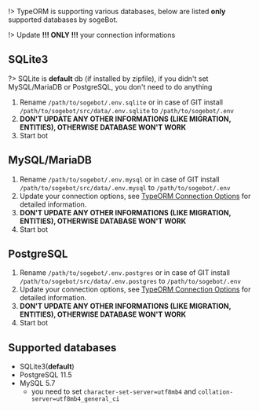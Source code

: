 !> TypeORM is supporting various databases, below are listed **only** supported databases
   by sogeBot.

!> Update **!!! ONLY !!!** your connection informations

## SQLite3

?> SQLite is **default** db (if installed by zipfile), if you didn't set MySQL/MariaDB or PostgreSQL,
you don't need to do anything

1. Rename `/path/to/sogebot/.env.sqlite` or in case of GIT install `/path/to/sogebot/src/data/.env.sqlite` to `/path/to/sogebot/.env`
2. **DON'T UPDATE ANY OTHER INFORMATIONS (LIKE MIGRATION, ENTITIES),
   OTHERWISE DATABASE WON'T WORK**
3. Start bot

## MySQL/MariaDB

1. Rename `/path/to/sogebot/.env.mysql` or in case of GIT install `/path/to/sogebot/src/data/.env.mysql` to `/path/to/sogebot/.env`
2. Update your connection options, see
   [TypeORM Connection Options](https://typeorm.io/#/connection-options)
   for detailed information.
3. **DON'T UPDATE ANY OTHER INFORMATIONS (LIKE MIGRATION, ENTITIES),
   OTHERWISE DATABASE WON'T WORK**
4. Start bot

## PostgreSQL

1. Rename `/path/to/sogebot/.env.postgres` or in case of GIT install `/path/to/sogebot/src/data/.env.postgres` to `/path/to/sogebot/.env`
2. Update your connection options, see
   [TypeORM Connection Options](https://typeorm.io/#/connection-options)
   for detailed information.
3. **DON'T UPDATE ANY OTHER INFORMATIONS (LIKE MIGRATION, ENTITIES),
   OTHERWISE DATABASE WON'T WORK**
4. Start bot

## Supported databases

- SQLite3(**default**)
- PostgreSQL 11.5
- MySQL 5.7
  - you need to set `character-set-server=utf8mb4`
    and `collation-server=utf8mb4_general_ci`
